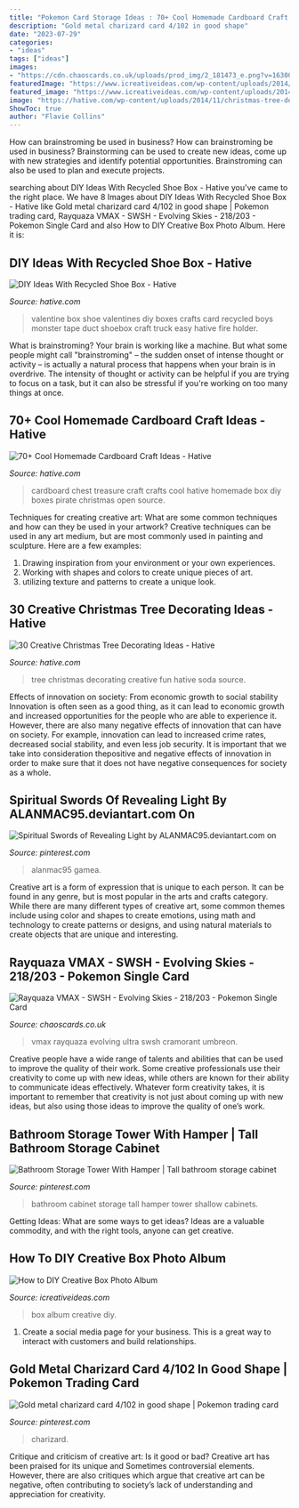 ```yaml
---
title: "Pokemon Card Storage Ideas : 70+ Cool Homemade Cardboard Craft Ideas"
description: "Gold metal charizard card 4/102 in good shape"
date: "2023-07-29"
categories:
- "ideas"
tags: ["ideas"]
images:
- "https://cdn.chaoscards.co.uk/uploads/prod_img/2_181473_e.png?v=1630075161"
featuredImage: "https://www.icreativeideas.com/wp-content/uploads/2014/06/How-to-DIY-Creative-Box-Photo-Album-18.jpg"
featured_image: "https://www.icreativeideas.com/wp-content/uploads/2014/06/How-to-DIY-Creative-Box-Photo-Album-18.jpg"
image: "https://hative.com/wp-content/uploads/2014/11/christmas-tree-decorating-ideas/24-christmas-tree-decorating-ideas.jpg"
ShowToc: true
author: "Flavie Collins"
---
```



How can brainstroming be used in business?
How can brainstroming be used in business? Brainstorming can be used to create new ideas, come up with new strategies and identify potential opportunities. Brainstroming can also be used to plan and execute projects.

	

		
searching about DIY Ideas With Recycled Shoe Box - Hative you've came to the right place. We have 8 Images about DIY Ideas With Recycled Shoe Box - Hative like Gold metal charizard card 4/102 in good shape | Pokemon trading card, Rayquaza VMAX - SWSH - Evolving Skies - 218/203 - Pokemon Single Card and also How to DIY Creative Box Photo Album. Here it is:
		
    
## DIY Ideas With Recycled Shoe Box - Hative

<img loading=lazy src="https://hative.com/wp-content/uploads/2015/02/shoe-box-ideas/5-shoe-box-craft-ideas.jpg" onerror="this.onerror=null;this.src='https://tse2.mm.bing.net/th?id=OIP.Lw8W__K7H1Ke0S7GGiLaPgHaPu&amp;pid=15.1';" alt="DIY Ideas With Recycled Shoe Box - Hative">

_Source: hative.com_

>valentine box shoe valentines diy boxes crafts card recycled boys monster tape duct shoebox craft truck easy hative fire holder. 

	

What is brainstroming?
Your brain is working like a machine. But what some people might call "brainstroming" – the sudden onset of intense thought or activity – is actually a natural process that happens when your brain is in overdrive. The intensity of thought or activity can be helpful if you are trying to focus on a task, but it can also be stressful if you're working on too many things at once.

    
## 70+ Cool Homemade Cardboard Craft Ideas - Hative

<img loading=lazy src="http://hative.com/wp-content/uploads/2014/04/cardboard-crafts/1-cardboard-treasure-chest.jpg" onerror="this.onerror=null;this.src='https://tse1.mm.bing.net/th?id=OIP.lZnKs_CCwscwC6OqG8SCRAHaEb&amp;pid=15.1';" alt="70+ Cool Homemade Cardboard Craft Ideas - Hative">

_Source: hative.com_

>cardboard chest treasure craft crafts cool hative homemade box diy boxes pirate christmas open source. 

	

Techniques for creating creative art: What are some common techniques and how can they be used in your artwork?
Creative techniques can be used in any art medium, but are most commonly used in painting and sculpture. Here are a few examples:
1. Drawing inspiration from your environment or your own experiences.
2. Working with shapes and colors to create unique pieces of art.
3. utilizing texture and patterns to create a unique look.

    
## 30 Creative Christmas Tree Decorating Ideas - Hative

<img loading=lazy src="https://hative.com/wp-content/uploads/2014/11/christmas-tree-decorating-ideas/24-christmas-tree-decorating-ideas.jpg" onerror="this.onerror=null;this.src='https://tse3.mm.bing.net/th?id=OIP.YeOqVRUFV-Obdu6qkgwl0wHaM8&amp;pid=15.1';" alt="30 Creative Christmas Tree Decorating Ideas - Hative">

_Source: hative.com_

>tree christmas decorating creative fun hative soda source. 

	

Effects of innovation on society: From economic growth to social stability
Innovation is often seen as a good thing, as it can lead to economic growth and increased opportunities for the people who are able to experience it. However, there are also many negative effects of innovation that can have on society. For example, innovation can lead to increased crime rates, decreased social stability, and even less job security. It is important that we take into consideration thepositive and negative effects of innovation in order to make sure that it does not have negative consequences for society as a whole.

    
## Spiritual Swords Of Revealing Light By ALANMAC95.deviantart.com On

<img loading=lazy src="https://i.pinimg.com/736x/d8/6b/6f/d86b6f25ea40334ed7991d988c04c35c--cards.jpg" onerror="this.onerror=null;this.src='https://tse4.mm.bing.net/th?id=OIP.57ou0fSOFKRkr_-pMBFyHgHaKz&amp;pid=15.1';" alt="Spiritual Swords of Revealing Light by ALANMAC95.deviantart.com on">

_Source: pinterest.com_

>alanmac95 gamea. 

	

Creative art is a form of expression that is unique to each person. It can be found in any genre, but is most popular in the arts and crafts category. While there are many different types of creative art, some common themes include using color and shapes to create emotions, using math and technology to create patterns or designs, and using natural materials to create objects that are unique and interesting.

    
## Rayquaza VMAX - SWSH - Evolving Skies - 218/203 - Pokemon Single Card

<img loading=lazy src="https://cdn.chaoscards.co.uk/uploads/prod_img/2_181473_e.png?v=1630075161" onerror="this.onerror=null;this.src='https://tse4.mm.bing.net/th?id=OIP.OIeJAseSTF9jdvCpXj4hCAHaKT&amp;pid=15.1';" alt="Rayquaza VMAX - SWSH - Evolving Skies - 218/203 - Pokemon Single Card">

_Source: chaoscards.co.uk_

>vmax rayquaza evolving ultra swsh cramorant umbreon. 

	

Creative people have a wide range of talents and abilities that can be used to improve the quality of their work. Some creative professionals use their creativity to come up with new ideas, while others are known for their ability to communicate ideas effectively. Whatever form creativity takes, it is important to remember that creativity is not just about coming up with new ideas, but also using those ideas to improve the quality of one’s work.

    
## Bathroom Storage Tower With Hamper | Tall Bathroom Storage Cabinet

<img loading=lazy src="https://i.pinimg.com/736x/54/c2/d6/54c2d694f1def1f332ae8dd9456d2f60.jpg" onerror="this.onerror=null;this.src='https://tse1.mm.bing.net/th?id=OIP.8F2HLNtgBu5MCkxhcIJORAHaLG&amp;pid=15.1';" alt="Bathroom Storage Tower With Hamper | Tall bathroom storage cabinet">

_Source: pinterest.com_

>bathroom cabinet storage tall hamper tower shallow cabinets. 

	

Getting Ideas: What are some ways to get ideas?
Ideas are a valuable commodity, and with the right tools, anyone can get creative.

    
## How To DIY Creative Box Photo Album

<img loading=lazy src="https://www.icreativeideas.com/wp-content/uploads/2014/06/How-to-DIY-Creative-Box-Photo-Album-18.jpg" onerror="this.onerror=null;this.src='https://tse2.mm.bing.net/th?id=OIP.AGhEtPQ0gKQs68WXumInmgHaFj&amp;pid=15.1';" alt="How to DIY Creative Box Photo Album">

_Source: icreativeideas.com_

>box album creative diy. 

	

1. Create a social media page for your business. This is a great way to interact with customers and build relationships.

    
## Gold Metal Charizard Card 4/102 In Good Shape | Pokemon Trading Card

<img loading=lazy src="https://i.pinimg.com/736x/ea/43/27/ea4327107d3c68d5e8588a5fe08dd90d.jpg" onerror="this.onerror=null;this.src='https://tse4.mm.bing.net/th?id=OIP.Y3vly5ZisZCB-EE3BFFo7wHaLo&amp;pid=15.1';" alt="Gold metal charizard card 4/102 in good shape | Pokemon trading card">

_Source: pinterest.com_

>charizard. 

	

Critique and criticism of creative art: Is it good or bad?
Creative art has been praised for its unique and Sometimes controversial elements. However, there are also critiques which argue that creative art can be negative, often contributing to society’s lack of understanding and appreciation for creativity.

